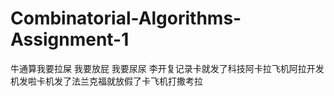 # Combinatorial-Algorithms-Assignment-1
牛通算我要拉屎
我要放屁
我要尿尿
李开复记录卡就发了科技阿卡拉飞机阿拉开发机发啦卡机发了法兰克福就放假了卡飞机打撒考拉
